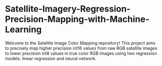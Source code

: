 # Satellite-Imagery-Regression-Precision-Mapping-with-Machine-Learning
Welcome to the Satellite Image Color Mapping repository! This project aims to precisely map higher precision int16 values from raw RGB satellite images to lower precision int8 values in true color RGB images using two regression models: linear regression and neural network.

